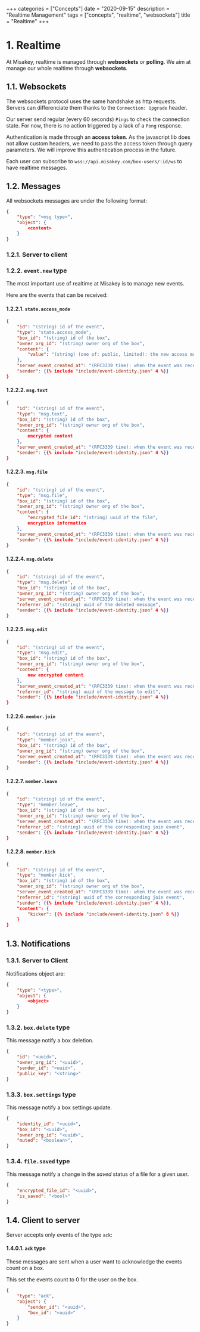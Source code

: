 +++
categories = ["Concepts"]
date = "2020-09-15"
description = "Realtime Management"
tags = ["concepts", "realtime", "websockets"]
title = "Realtime"
+++

# 1. Realtime

At Misakey, realtime is managed through **websockets** or **polling**.
We aim at manage our whole realtime through **websockets**.

## 1.1. Websockets

The websockets protocol uses the same handshake as http requests.
Servers can differenciate them thanks to the `Connection: Upgrade` header.

Our server send regular (every 60 seconds) `Pings` to check the connection state.
For now, there is no action triggered by a lack of a `Pong` response.

Authentication is made through an **access token**. 
As the javascript lib does not allow custom headers, we need to
pass the access token through query parameters.
We will improve this authentication process in the future.

Each user can subscribe to `wss://api.misakey.com/box-users/:id/ws` to have realtime messages.

## 1.2. Messages

All websockets messages are under the following format:

```json
{
    "type": "<msg type>",
    "object": {
        <content>
    }
}
```

### 1.2.1. Server to client

### 1.2.2. `event.new` type

The most important use of realtime at Misakey is to manage new events.

Here are the events that can be received:

#### 1.2.2.1. `state.access_mode`

```json
{
    "id": "(string) id of the event",
    "type": "state.access_mode",
    "box_id": "(string) id of the box",
    "owner_org_id": "(string) owner org of the box",
    "content": {
        "value": "(string) (one of: public, limited): the new access mode value of the box",
    },
    "server_event_created_at": "(RFC3339 time): when the event was received by the server",
    "sender": {{% include "include/event-identity.json" 4 %}}
}
```

#### 1.2.2.2. `msg.text`

```json
{
    "id": "(string) id of the event",
    "type": "msg.text",
    "box_id": "(string) id of the box",
    "owner_org_id": "(string) owner org of the box",
    "content": {
        encrypted content
    },
    "server_event_created_at": "(RFC3339 time): when the event was received by the server",
    "sender": {{% include "include/event-identity.json" 4 %}}
}
```

#### 1.2.2.3. `msg.file`

```json
{
    "id": "(string) id of the event",
    "type": "msg.file",
    "box_id": "(string) id of the box",
    "owner_org_id": "(string) owner org of the box",
    "content": {
        "encrypted_file_id": "(string) uuid of the file",
        encryption information
    },
    "server_event_created_at": "(RFC3339 time): when the event was received by the server",
    "sender": {{% include "include/event-identity.json" 4 %}}
}
```

#### 1.2.2.4. `msg.delete`

```json
{
    "id": "(string) id of the event",
    "type": "msg.delete",
    "box_id": "(string) id of the box",
    "owner_org_id": "(string) owner org of the box",
    "server_event_created_at": "(RFC3339 time): when the event was received by the server",
    "referrer_id": "(string) uuid of the deleted message",
    "sender": {{% include "include/event-identity.json" 4 %}}
}
```
#### 1.2.2.5. `msg.edit`

```json
{
    "id": "(string) id of the event",
    "type": "msg.edit",
    "box_id": "(string) id of the box",
    "owner_org_id": "(string) owner org of the box",
    "content": {
        new encrypted content
    },
    "server_event_created_at": "(RFC3339 time): when the event was received by the server",
    "referrer_id": "(string) uuid of the message to edit",
    "sender": {{% include "include/event-identity.json" 4 %}}
}
```

#### 1.2.2.6. `member.join`

```json
{
    "id": "(string) id of the event",
    "type": "member.join",
    "box_id": "(string) id of the box",
    "owner_org_id": "(string) owner org of the box",
    "server_event_created_at": "(RFC3339 time): when the event was received by the server",
    "sender": {{% include "include/event-identity.json" 4 %}}
}
```

#### 1.2.2.7. `member.leave`

```json
{
    "id": "(string) id of the event",
    "type": "member.leave",
    "box_id": "(string) id of the box",
    "owner_org_id": "(string) owner org of the box",
    "server_event_created_at": "(RFC3339 time): when the event was received by the server",
    "referrer_id": "(string) uuid of the corresponding join event",
    "sender": {{% include "include/event-identity.json" 4 %}}
}
```

#### 1.2.2.8. `member.kick`

```json
{
    "id": "(string) id of the event",
    "type": "member.kick",
    "box_id": "(string) id of the box",
    "owner_org_id": "(string) owner org of the box",
    "server_event_created_at": "(RFC3339 time): when the event was received by the server",
    "referrer_id": "(string) uuid of the corresponding join event",
    "sender": {{% include "include/event-identity.json" 4 %}},
    "content": {
        "kicker": {{% include "include/event-identity.json" 8 %}}
    }
}
```

## 1.3. Notifications

### 1.3.1. Server to Client

Notifications object are:

```json
{
    "type": "<type>",
    "object": {
        <object>
    }
}
```

### 1.3.2. `box.delete` type


This message notify a box deletion.

```json
{
    "id": "<uuid>",
    "owner_org_id": "<uuid>",
    "sender_id": "<uuid>",
    "public_key": "<string>"
}
```


### 1.3.3. `box.settings` type


This message notify a box settings update.

```json
{ 
    "identity_id": "<uuid>",
    "box_id": "<uuid>",
    "owner_org_id": "<uuid>",
    "muted": "<boolean>",
}
```

### 1.3.4. `file.saved` type


This message notify a change in the *saved* status of a file for a given user.

```json
{
    "encrypted_file_id": "<uuid>",
    "is_saved": "<bool>"
}
```

## 1.4. Client to server

Server accepts only events of the type `ack`:

#### 1.4.0.1. `ack` type

These messages are sent when a user want to acknowledge the events count on a box.

This set the events count to 0 for the user on the box.

```json
{
    "type": "ack",
    "object": {
        "sender_id": "<uuid>",
        "box_id": "<uuid>"
    }
}
```
